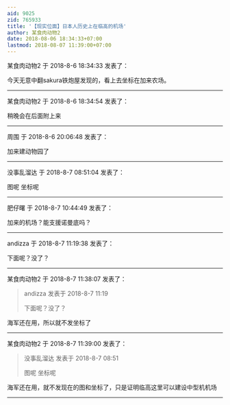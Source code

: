 ```yaml
---
aid: 9025
zid: 765933
title: '【现实位面】日本人历史上在临高的机场'
author: 某食肉动物2
date: 2018-08-06 18:34:33+07:00
lastmod: 2018-08-07 11:39:00+07:00
---
```


某食肉动物2 于 2018-8-6 18:34:33 发表了：

今天无意中翻sakura铁炮屋发现的，看上去坐标在加来农场。

---------

某食肉动物2 于 2018-8-6 18:34:54 发表了：

稍晚会在后面附上来

---------

周围 于 2018-8-6 20:06:48 发表了：

加来建动物园了

---------

没事乱溜达 于 2018-8-7 08:51:04 发表了：

图呢 坐标呢

---------

肥仔曙 于 2018-8-7 10:44:49 发表了：

加来的机场？能支援诺曼底吗？

---------

andizza 于 2018-8-7 11:19:38 发表了：

下面呢？没了？

---------

某食肉动物2 于 2018-8-7 11:38:07 发表了：

> andizza 发表于 2018-8-7 11:19
> 
> 下面呢？没了？



海军还在用，所以就不发坐标了

---------

某食肉动物2 于 2018-8-7 11:39:00 发表了：

> 没事乱溜达 发表于 2018-8-7 08:51
> 
> 图呢 坐标呢



海军还在用，就不发现在的图和坐标了，只是证明临高这里可以建设中型机机场

---------

